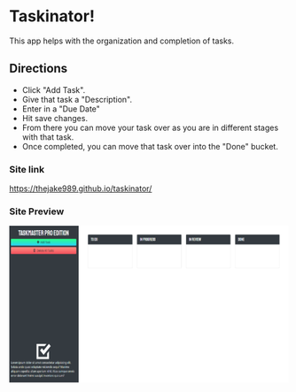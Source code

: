 # Taskinator!

This app helps with the organization and completion of tasks.

## Directions

- Click "Add Task".
- Give that task a "Description".
- Enter in a "Due Date"
- Hit save changes.
- From there you can move your task over as you are in different stages with that task.
- Once completed, you can move that task over into the "Done" bucket.

### Site link

https://thejake989.github.io/taskinator/

### Site Preview

![Image](assets/Images/sample.jpeg)
